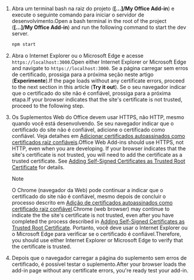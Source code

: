 1. <span data-ttu-id="4141a-101">Abra um terminal bash na raiz do projeto (**[...]/My Office Add-in**) e execute o seguinte comando para iniciar o servidor de desenvolvimento.</span><span class="sxs-lookup"><span data-stu-id="4141a-101">Open a bash terminal in the root of the project (**[...]/My Office Add-in**) and run the following command to start the dev server.</span></span>

    ```bash
    npm start
    ```

2. <span data-ttu-id="4141a-102">Abra o Internet Explorer ou o Microsoft Edge e acesse `https://localhost:3000`.</span><span class="sxs-lookup"><span data-stu-id="4141a-102">Open either Internet Explorer or Microsoft Edge and navigate to `https://localhost:3000`.</span></span> <span data-ttu-id="4141a-103">Se a página carregar sem erros de certificado, prossiga para a próxima seção neste artigo (**Experimente**).</span><span class="sxs-lookup"><span data-stu-id="4141a-103">If the page loads without any certificate errors, proceed to the next section in this article (**Try it out**).</span></span> <span data-ttu-id="4141a-104">Se o seu navegador indicar que o certificado do site não é confiável, prossiga para a próxima etapa.</span><span class="sxs-lookup"><span data-stu-id="4141a-104">If your browser indicates that the site's certificate is not trusted, proceed to the following step.</span></span>

3. <span data-ttu-id="4141a-p102">Os Suplementos Web do Office devem usar HTTPS, não HTTP, mesmo quando você está desenvolvendo. Se seu navegador indicar que o certificado do site não é confiável, adicione o certificado como confiável. Veja detalhes em [Adicionar certificados autoassinados como certificados raiz confiáveis](https://github.com/OfficeDev/generator-office/blob/master/src/docs/ssl.md).</span><span class="sxs-lookup"><span data-stu-id="4141a-p102">Office Web Add-ins should use HTTPS, not HTTP, even when you are developing. If your browser indicates that the site's certificate is not trusted, you will need to add the certificate as a trusted certificate. See [Adding Self-Signed Certificates as Trusted Root Certificate](https://github.com/OfficeDev/generator-office/blob/master/src/docs/ssl.md) for details.</span></span>

    > [!NOTE]
    > <span data-ttu-id="4141a-108">O Chrome (navegador da Web) pode continuar a indicar que o certificado do site não é confiável, mesmo depois de concluir o processo descrito em [Adição de certificados autoassinados como certificado raiz confiável](https://github.com/OfficeDev/generator-office/blob/master/src/docs/ssl.md).</span><span class="sxs-lookup"><span data-stu-id="4141a-108">Chrome (web browser) may continue to indicate the the site's certificate is not trusted, even after you have completed the process described in [Adding Self-Signed Certificates as Trusted Root Certificate](https://github.com/OfficeDev/generator-office/blob/master/src/docs/ssl.md).</span></span> <span data-ttu-id="4141a-109">Portanto, você deve usar o Internet Explorer ou o Microsoft Edge para verificar se o certificado é confiável.</span><span class="sxs-lookup"><span data-stu-id="4141a-109">Therefore, you should use either Internet Explorer or Microsoft Edge to verify that the certificate is trusted.</span></span> 

4. <span data-ttu-id="4141a-110">Depois que o navegador carregar a página do suplemento sem erros de certificado, é possível testar o suplemento.</span><span class="sxs-lookup"><span data-stu-id="4141a-110">After your browser loads the add-in page without any certificate errors, you're ready test your add-in.</span></span>

